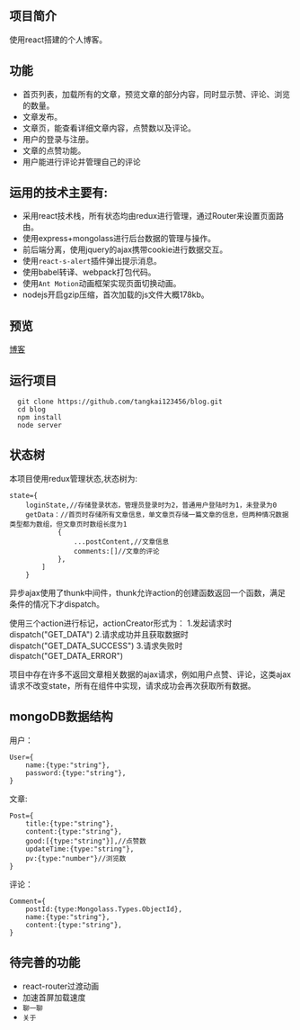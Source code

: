 ## 项目简介
使用react搭建的个人博客。

## 功能
- 首页列表，加载所有的文章，预览文章的部分内容，同时显示赞、评论、浏览的数量。
- 文章发布。
- 文章页，能查看详细文章内容，点赞数以及评论。
- 用户的登录与注册。
- 文章的点赞功能。
- 用户能进行评论并管理自己的评论

## 运用的技术主要有:
- 采用react技术栈，所有状态均由redux进行管理，通过Router来设置页面路由。
- 使用express+mongolass进行后台数据的管理与操作。
- 前后端分离，使用jquery的ajax携带cookie进行数据交互。
- 使用`react-s-alert`插件弹出提示消息。
- 使用babel转译、webpack打包代码。
- 使用`Ant Motion`动画框架实现页面切换动画。
- nodejs开启gzip压缩，首次加载的js文件大概178kb。

## 预览
[博客](http://tangkai123456.xyz/)

## 运行项目
```
  git clone https://github.com/tangkai123456/blog.git
  cd blog
  npm install
  node server
```


## 状态树
本项目使用redux管理状态,状态树为:
```
state={
    loginState,//存储登录状态，管理员登录时为2，普通用户登陆时为1，未登录为0
    getData：//首页时存储所有文章信息，单文章页存储一篇文章的信息，但两种情况数据类型都为数组，但文章页时数组长度为1
            {
                ...postContent,//文章信息
                comments:[]//文章的评论
            },
        ]
    }
```
异步ajax使用了thunk中间件，thunk允许action的创建函数返回一个函数，满足条件的情况下才dispatch。

使用三个action进行标记，actionCreator形式为：
    1.发起请求时dispatch("GET_DATA")
    2.请求成功并且获取数据时dispatch("GET_DATA_SUCCESS")
    3.请求失败时dispatch("GET_DATA_ERROR")
    
项目中存在许多不返回文章相关数据的ajax请求，例如用户点赞、评论，这类ajax请求不改变state，所有在组件中实现，请求成功会再次获取所有数据。

## mongoDB数据结构
用户：
```
User={
    name:{type:"string"},
	password:{type:"string"},
}
```
文章:
```
Post={
    title:{type:"string"},
	content:{type:"string"},
	good:[{type:"string"}],//点赞数
	updateTime:{type:"string"},
	pv:{type:"number"}//浏览数
}
```
评论：
```
Comment={
    postId:{type:Mongolass.Types.ObjectId},
	name:{type:"string"},
	content:{type:"string"},
}
```

## 待完善的功能
- react-router过渡动画
- 加速首屏加载速度
- `聊一聊`
- `关于`




